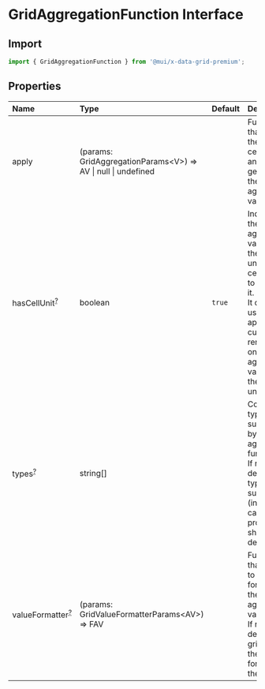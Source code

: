 # GridAggregationFunction Interface

<p class="description"></p>

## Import

```js
import { GridAggregationFunction } from '@mui/x-data-grid-premium';
```

## Properties

| Name                                                                                                                                                                                                         | Type                                                                                                  | Default                                  | Description                                                                                                                                                                                |
| :----------------------------------------------------------------------------------------------------------------------------------------------------------------------------------------------------------- | :---------------------------------------------------------------------------------------------------- | :--------------------------------------- | :----------------------------------------------------------------------------------------------------------------------------------------------------------------------------------------- |
| <span class="prop-name">apply [<span class="plan-premium" title="Premium plan"></span>](https://mui.com/store/items/material-ui-premium/)</span>                                                             | <span class="prop-type">(params: GridAggregationParams&lt;V&gt;) =&gt; AV \| null \| undefined</span> |                                          | Function that takes the current cell values and generates the aggregated value.                                                                                                            |
| <span class="prop-name optional">hasCellUnit<sup><abbr title="optional">?</abbr></sup> [<span class="plan-premium" title="Premium plan"></span>](https://mui.com/store/items/material-ui-premium/)</span>    | <span class="prop-type">boolean</span>                                                                | <span class="prop-default">`true`</span> | Indicates if the aggregated value have the same unit as the cells used to generate it.<br />It can be used to apply a custom cell renderer only if the aggregated value has the same unit. |
| <span class="prop-name optional">types<sup><abbr title="optional">?</abbr></sup> [<span class="plan-premium" title="Premium plan"></span>](https://mui.com/store/items/material-ui-premium/)</span>          | <span class="prop-type">string[]</span>                                                               |                                          | Column types supported by this aggregation function.<br />If not defined, all types are supported (in most cases this property should be defined).                                         |
| <span class="prop-name optional">valueFormatter<sup><abbr title="optional">?</abbr></sup> [<span class="plan-premium" title="Premium plan"></span>](https://mui.com/store/items/material-ui-premium/)</span> | <span class="prop-type">(params: GridValueFormatterParams&lt;AV&gt;) =&gt; FAV</span>                 |                                          | Function that allows to apply a formatter to the aggregated value.<br />If not defined, the grid will use the formatter of the column.                                                     |
